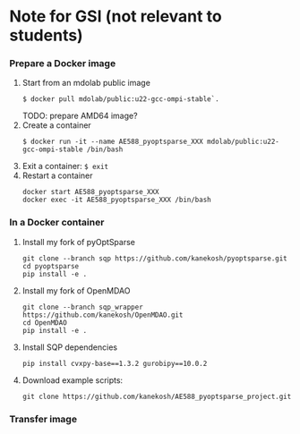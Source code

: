 # Note for GSI (not relevant to students)

### Prepare a Docker image
1. Start from an mdolab public image
    ```
    $ docker pull mdolab/public:u22-gcc-ompi-stable`.
    ```
    TODO: prepare AMD64 image?
2. Create a container
    ```
    $ docker run -it --name AE588_pyoptsparse_XXX mdolab/public:u22-gcc-ompi-stable /bin/bash
    ```
3. Exit a container: `$ exit`
4. Restart a container
    ```
    docker start AE588_pyoptsparse_XXX
    docker exec -it AE588_pyoptsparse_XXX /bin/bash
    ```

### In a Docker container
1. Install my fork of pyOptSparse
    ```
    git clone --branch sqp https://github.com/kanekosh/pyoptsparse.git
    cd pyoptsparse
    pip install -e .
    ```
2. Install my fork of OpenMDAO
    ```
    git clone --branch sqp_wrapper https://github.com/kanekosh/OpenMDAO.git
    cd OpenMDAO
    pip install -e .
    ```
3. Install SQP dependencies
    ```
    pip install cvxpy-base==1.3.2 gurobipy==10.0.2
    ```
4. Download example scripts:
    ```
    git clone https://github.com/kanekosh/AE588_pyoptsparse_project.git
    ```
 
### Transfer image